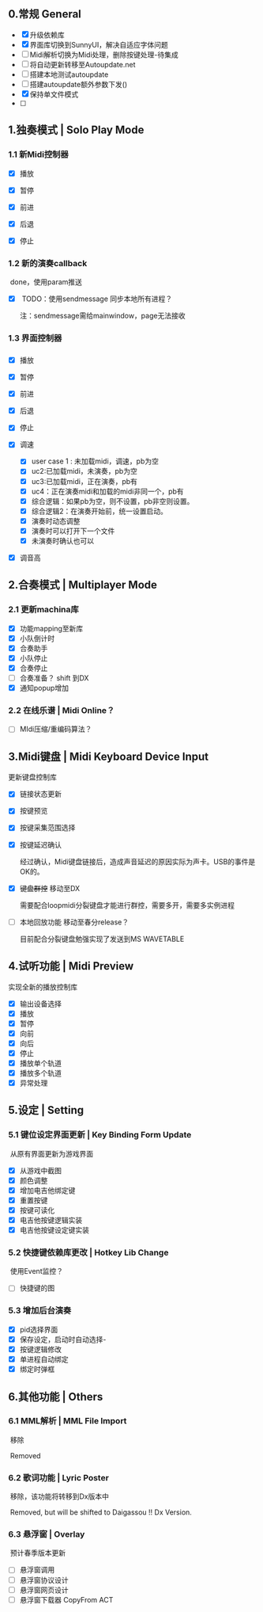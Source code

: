 ## 0.常规 General

- [x] 升级依赖库
- [x] 界面库切换到SunnyUI，解决自适应字体问题
- [ ] Midi解析切换为Midi处理，删除按键处理-待集成
- [ ] 将自动更新转移至Autoupdate.net
- [ ] 搭建本地测试autoupdate
- [ ] 搭建autoupdate额外参数下发()
- [x] 保持单文件模式
- [ ] 

## 1.独奏模式 | Solo Play Mode

### 1.1 新Midi控制器

- [x] 播放
- [x] 暂停
- [x] 前进
- [x] 后退
- [x] 停止



### 1.2 新的演奏callback

​	done，使用param推送

- [x] ​	TODO：使用sendmessage 同步本地所有进程？ 

  注：sendmessage需给mainwindow，page无法接收

### 1.3 界面控制器

### 

- [x] 播放
- [x] 暂停
- [x] 前进
- [x] 后退
- [x] 停止
- [x] 调速
  - [x] user case 1 : 未加载midi，调速，pb为空
  - [x] uc2:已加载midi，未演奏，pb为空
  - [x] uc3:已加载midi，正在演奏，pb有
  - [x] uc4：正在演奏midi和加载的midi非同一个，pb有
  - [x] 综合逻辑：如果pb为空，则不设置，pb非空则设置。
  - [x] 综合逻辑2：在演奏开始前，统一设置启动。
  - [x] 演奏时动态调整
  - [x] 演奏时可以打开下一个文件
  - [x] 未演奏时确认也可以

- [x] 调音高





## 2.合奏模式 | Multiplayer Mode

### 2.1 更新machina库

- [x] 功能mapping至新库
- [x] 小队倒计时
- [x] 合奏助手
- [x] 小队停止
- [x] 合奏停止
- [ ] 合奏准备？ shift 到DX
- [x] 通知popup增加

### 2.2 在线乐谱 | Midi Online？

- [ ] MIdi压缩/重编码算法？



## 3.Midi键盘 | Midi Keyboard Device Input

更新键盘控制库

- [x] 链接状态更新

- [x] 按键预览

- [x] 按键采集范围选择

- [x] 按键延迟确认

  经过确认，Midi键盘链接后，造成声音延迟的原因实际为声卡。USB的事件是OK的。

- [x] ~~键盘群控~~ 移动至DX

  需要配合loopmidi分裂键盘才能进行群控，需要多开，需要多实例进程

- [ ] 本地回放功能 移动至春分release？

  目前配合分裂键盘勉强实现了发送到MS WAVETABLE


## 4.试听功能 | Midi Preview

实现全新的播放控制库

- [x] 输出设备选择
- [x] 播放
- [x] 暂停
- [x] 向前
- [x] 向后
- [x] 停止
- [x] 播放单个轨道
- [x] 播放多个轨道
- [x] 异常处理

## 5.设定 | Setting

### 5.1 键位设定界面更新 | Key Binding Form Update

​	从原有界面更新为游戏界面

- [x] 从游戏中截图
- [x] 颜色调整
- [x] 增加电吉他绑定键
- [x] 重置按键
- [x] 按键可读化
- [x] 电吉他按键逻辑实装
- [x] 电吉他按键设定键实装

### 5.2 快捷键依赖库更改 | Hotkey Lib Change

​	使用Event监控？

- [ ] 快捷键的图

### 5.3 增加后台演奏

- [x] pid选择界面
- [x] 保存设定，启动时自动选择-
- [x] 按键逻辑修改
- [x] 单进程自动绑定
- [x] 绑定时弹框

## 6.其他功能 | Others

### 6.1 MML解析 | MML File Import

​	移除

​	Removed

### 6.2 歌词功能 | Lyric Poster

​	移除，该功能将转移到Dx版本中

​	Removed, but will be shifted to Daigassou !! Dx Version.

### 6.3 悬浮窗 | Overlay

​	预计春季版本更新

- [ ] 悬浮窗调用
- [ ] 悬浮窗协议设计
- [ ] 悬浮窗网页设计
- [ ] 悬浮窗下载器 CopyFrom ACT